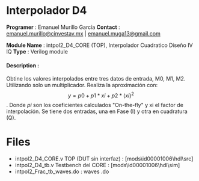 # Interpolador D4

**Programer** : Emanuel Murillo García
**Contact** :   emanuel.murillo@cinvestav.mx | 	emanuel.muga13@gmail.com

**Module Name** : intpol2_D4_CORE (TOP), Interpolador Cuadratico Diseño IV IQ
**Type** : Verilog module

#### Description : 

Obtine los valores interpolados entre tres datos de entrada, M0, M1, M2. Utilizando solo un multiplicador. Realiza la aproximación con: $$y = p0 + p1*xi + p2*(xi)^2$$. Donde $pi$  son los coeficientes calculados "On-the-fly" y xi el factor de interpolación. 
Se tiene dos entradas, una en Fase (I) y otra en cuadratura (Q).

# Files
- intpol2_D4_CORE.v  TOP (DUT sin interfaz)  :  [mods\id00001006\hdl\src]
- intpol2_D4_tb.v  Testbench del CORE  :  [mods\id00001006\hdl\sim]
- intpol2_Frac_tb_waves.do : waves .do

